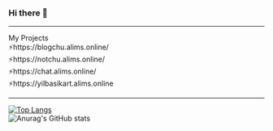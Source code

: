 ### Hi there 👋

<hr>
My Projects<br>
⚡https://blogchu.alims.online/ <br>
⚡https://notchu.alims.online/  <br>
⚡https://chat.alims.online/  <br>
⚡https://yilbasikart.alims.online  
<hr>

[![Top Langs](https://github-readme-stats.vercel.app/api/top-langs/?username=alionboard&layout=compact)](https://github.com/anuraghazra/github-readme-stats)  
![Anurag's GitHub stats](https://github-readme-stats.vercel.app/api?username=alionboard&show_icons=true&hide=issues&count_private=true)  



